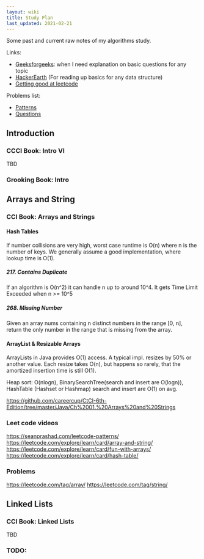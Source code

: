 ```yaml
---
layout: wiki
title: Study Plan
last_updated: 2021-02-21
---
```

Some past and current raw notes of my algorithms study.

Links:

- [Geeksforgeeks](https://www.geeksforgeeks.org/): when I need explanation on basic questions for any topic
- [HackerEarth](https://www.hackerearth.com/) (For reading up basics for any data structure)
- [Getting good at leetcode](https://heidi-newton.com/blog/getting-good-at-leetcode)

Problems list:
- [Patterns](https://github.com/SeanPrashad/leetcode-patterns)
- [Questions](https://docs.google.com/spreadsheets/d/1KkCeOIBwUFfKrHGGZe_6EJRCIqaM6MJBo0uSIMSD9bs/edit#gid=782922309)

## Introduction

### CCCI Book: Intro VI

TBD

### Grooking Book: Intro




## Arrays and String

### CCI Book: Arrays and Strings

#### Hash Tables

If number collisions are very high, worst case runtime is O(n) where n is the number of keys. We generally assume a good implementation, where lookup time is O(1).

##### 217. Contains Duplicate

If an algorithm is O(n^2) it can handle n up to around 10^4. It gets Time Limit Exceeded when n >= 10^5

##### 268. Missing Number

Given an array nums containing n distinct numbers in the range [0, n], return the only number in the range that is missing from the array.


#### ArrayList & Resizable Arrays

ArrayLists in Java provides O(1) access. A typical impl. resizes by 50% or another value. Each resize takes O(n), but happens so rarely, that the amortized insertion time is still O(1).

Heap sort: O(nlogn), BinarySearchTree(search and insert are O(logn)), HashTable (Hashset or Hashmap) search and insert are O(1) on avg.


https://github.com/careercup/CtCI-6th-Edition/tree/master/Java/Ch%2001.%20Arrays%20and%20Strings

### Leet code videos
https://seanprashad.com/leetcode-patterns/
https://leetcode.com/explore/learn/card/array-and-string/
https://leetcode.com/explore/learn/card/fun-with-arrays/
https://leetcode.com/explore/learn/card/hash-table/

### Problems
https://leetcode.com/tag/array/
https://leetcode.com/tag/string/




## Linked Lists

### CCI Book: Linked Lists

TBD


### TODO: 